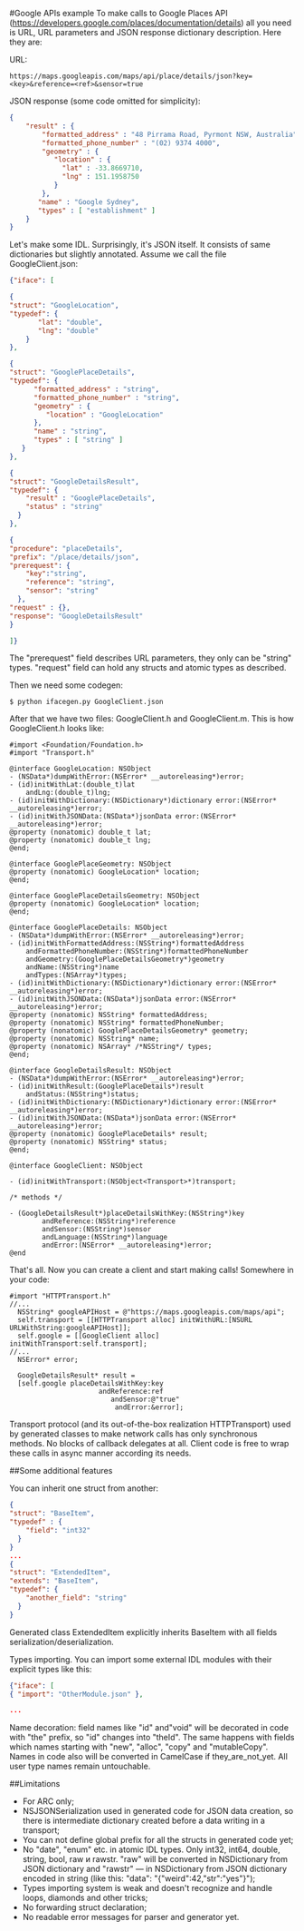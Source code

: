 #Google APIs example
To make calls to Google Places API (https://developers.google.com/places/documentation/details) all you need is URL, URL parameters and JSON response dictionary description. Here they are:

URL:
```
https://maps.googleapis.com/maps/api/place/details/json?key=<key>&reference=<ref>&sensor=true
```

JSON response (some code omitted for simplicity):
```json
{
    "result" : {
        "formatted_address" : "48 Pirrama Road, Pyrmont NSW, Australia",
        "formatted_phone_number" : "(02) 9374 4000",
        "geometry" : {
           "location" : {
             "lat" : -33.8669710,
             "lng" : 151.1958750
           }
        },
       "name" : "Google Sydney",
       "types" : [ "establishment" ]
    }
}
```

Let's make some IDL. Surprisingly, it's JSON itself. It consists of same dictionaries but slightly annotated.  Assume we call the file GoogleClient.json:
```json
{"iface": [

{
"struct": "GoogleLocation",
"typedef": {
       "lat": "double",
       "lng": "double"
    }
},

{
"struct": "GooglePlaceDetails",
"typedef": {
      "formatted_address" : "string",
      "formatted_phone_number" : "string",
      "geometry" : {
         "location" : "GoogleLocation"
      },
      "name" : "string",
      "types" : [ "string" ]
   }
},

{
"struct": "GoogleDetailsResult",
"typedef": {
    "result" : "GooglePlaceDetails",
    "status" : "string"
  }
},

{
"procedure": "placeDetails",
"prefix": "/place/details/json",
"prerequest": {
    "key":"string",
    "reference": "string",    
    "sensor": "string"   
  },
"request" : {},
"response": "GoogleDetailsResult" 
}

]}
```

The "prerequest" field describes URL parameters, they only can be "string" types. "request" field can hold any structs and atomic types as described.

Then we need some codegen:
```
$ python ifacegen.py GoogleClient.json
```

After that we have two files: GoogleClient.h and GoogleClient.m. This is how GoogleClient.h looks like:
```objc
#import <Foundation/Foundation.h>
#import "Transport.h"

@interface GoogleLocation: NSObject
- (NSData*)dumpWithError:(NSError* __autoreleasing*)error;
- (id)initWithLat:(double_t)lat
	andLng:(double_t)lng;
- (id)initWithDictionary:(NSDictionary*)dictionary error:(NSError* __autoreleasing*)error;
- (id)initWithJSONData:(NSData*)jsonData error:(NSError* __autoreleasing*)error;
@property (nonatomic) double_t lat;
@property (nonatomic) double_t lng;
@end;

@interface GooglePlaceGeometry: NSObject
@property (nonatomic) GoogleLocation* location;
@end;

@interface GooglePlaceDetailsGeometry: NSObject
@property (nonatomic) GoogleLocation* location;
@end;

@interface GooglePlaceDetails: NSObject
- (NSData*)dumpWithError:(NSError* __autoreleasing*)error;
- (id)initWithFormattedAddress:(NSString*)formattedAddress
	andFormattedPhoneNumber:(NSString*)formattedPhoneNumber
	andGeometry:(GooglePlaceDetailsGeometry*)geometry
	andName:(NSString*)name
	andTypes:(NSArray*)types;
- (id)initWithDictionary:(NSDictionary*)dictionary error:(NSError* __autoreleasing*)error;
- (id)initWithJSONData:(NSData*)jsonData error:(NSError* __autoreleasing*)error;
@property (nonatomic) NSString* formattedAddress;
@property (nonatomic) NSString* formattedPhoneNumber;
@property (nonatomic) GooglePlaceDetailsGeometry* geometry;
@property (nonatomic) NSString* name;
@property (nonatomic) NSArray* /*NSString*/ types;
@end;

@interface GoogleDetailsResult: NSObject
- (NSData*)dumpWithError:(NSError* __autoreleasing*)error;
- (id)initWithResult:(GooglePlaceDetails*)result
	andStatus:(NSString*)status;
- (id)initWithDictionary:(NSDictionary*)dictionary error:(NSError* __autoreleasing*)error;
- (id)initWithJSONData:(NSData*)jsonData error:(NSError* __autoreleasing*)error;
@property (nonatomic) GooglePlaceDetails* result;
@property (nonatomic) NSString* status;
@end;

@interface GoogleClient: NSObject

- (id)initWithTransport:(NSObject<Transport>*)transport;

/* methods */

- (GoogleDetailsResult*)placeDetailsWithKey:(NSString*)key
		andReference:(NSString*)reference
		andSensor:(NSString*)sensor
		andLanguage:(NSString*)language
		andError:(NSError* __autoreleasing*)error;
@end
```

That's all. Now you can create a client and start making calls! Somewhere in your code:
```objc
#import "HTTPTransport.h"
//...
  NSString* googleAPIHost = @"https://maps.googleapis.com/maps/api";
  self.transport = [[HTTPTransport alloc] initWithURL:[NSURL URLWithString:googleAPIHost]];
  self.google = [[GoogleClient alloc] initWithTransport:self.transport];
//...
  NSError* error;

  GoogleDetailsResult* result =
  [self.google placeDetailsWithKey:key
                      andReference:ref
                         andSensor:@"true"
                          andError:&error];
```

Transport protocol (and its out-of-the-box realization HTTPTransport) used by generated classes to make network calls has only synchronous methods. No blocks of callback delegates at all. Client code is free to wrap these calls in async manner according its needs.

##Some additional features

You can inherit one struct from another:
```json
{
"struct": "BaseItem",
"typedef" : {
    "field": "int32"
  }
}
...
{
"struct": "ExtendedItem",
"extends": "BaseItem",
"typedef": {
    "another_field": "string"
  }
}
```
Generated class ExtendedItem explicitly inherits BaseItem with all fields serialization/deserialization.

Types importing. You can import some external IDL modules with their explicit types like this:
```json
{"iface": [
{ "import": "OtherModule.json" },

...
```

Name decoration: field names like "id" and"void" will be decorated in code with "the" prefix, so "id" changes into "theId". The same happens with fields which names starting with "new", "alloc", "copy" and "mutableCopy". Names in code also will be converted in CamelCase if they_are_not_yet. All user type names remain untouchable.

##Limitations
- For ARC only;
- NSJSONSerialization used in generated code for JSON data creation, so there is intermediate dictionary created before a data writing in a transport;
- You can not define global prefix for all the structs in generated code yet;
- No "date", "enum" etc. in atomic IDL types. Only int32, int64, double, string, bool, raw и rawstr. "raw" will be converted in NSDictionary from JSON dictionary and "rawstr" — in NSDictionary from JSON dictionary encoded in string (like this: "data": "{\"weird\":42,\"str\":\"yes\"}");
- Types importing system is weak and doesn't recognize and handle loops, diamonds and other tricks;
- No forwarding struct declaration;
- No readable error messages for parser and generator yet. 
